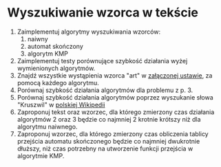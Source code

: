 # Wyszukiwanie wzorca w tekście

1. Zaimplementuj algorytmy wyszukiwania wzorców:
   1. naiwny
   2. automat skończony
   3. algorytm KMP 
2. Zaimplementuj testy porównujące szybkość działania wyżej wymienionych algorytmów.
3. Znajdź wszystkie wystąpienia wzorca "art" w  [załączonej ustawie](1997_714.txt), za pomocą każdego algorytmu.
3. Porównaj szybkość działania algorytmów dla problemu z p. 3.
4. Porównaj szybkość działania algorytmów poprzez wyszukanie słowa "Kruszwil" w [polskiej Wikipedii](http://2019.poleval.pl/task3/tokens-with-entities.tsv.bz2)
5. Zaproponuj tekst oraz wzorzec, dla którego zmierzony czas działania algorytmów 2 oraz 3 będzie co najmniej 2 krotnie krótszy niż dla algorytmu naiwnego.
6. Zaproponuj wzorzec, dla którego zmierzony czas obliczenia tablicy przejścia automatu skończonego będzie co najmniej dwukrotnie
   dłuższy, niż czas potrzebny na utworzenie funkcji przejścia w algorytmie KMP.
